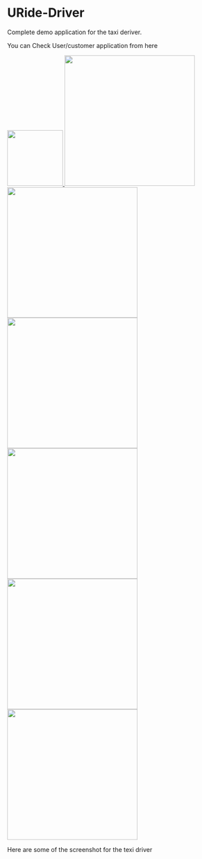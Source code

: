 # URide-Driver

Complete demo application for the taxi deriver. 

You can Check User/customer application from here 


<a href="https://play.google.com/store/apps/details?id=com.uridedriver">
  <img src="/images/playstoreicon.png" width="128"/>
</a>

  <tr> 
      <td> <img src="/images/image_1.png" width="300"/> </td>
      <td> <img src="/images/image_2.png" width="300"/> </td>
      <td> <img src="/images/image_3.png" width="300"/> </td>
  </tr>

  <tr> 
      <td> <img src="/images/image_4.png" width="300"/> </td>
      <td> <img src="/images/image_5.png" width="300"/> </td>
      <td> <img src="/images/image_6.png" width="300"/> </td>
  </tr>

Here are some of the screenshot for the texi driver 

